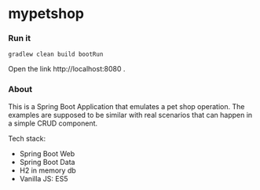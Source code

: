 # mypetshop

### Run it

```
gradlew clean build bootRun
``` 

Open the link http://localhost:8080 . 

### About 

This is a Spring Boot Application that emulates a pet shop operation. The examples are supposed to be similar with 
real scenarios that can happen in a simple CRUD component. 

Tech stack:
- Spring Boot Web
- Spring Boot Data
- H2 in memory db
- Vanilla JS: ES5